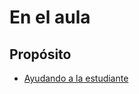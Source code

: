 # En el aula

## Propósito

- [Ayudando a la estudiante](./propósito/01-ayudando-a-la-estudiante.md)